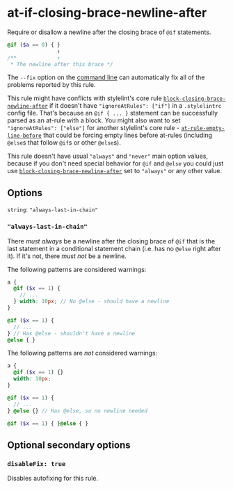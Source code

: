 # at-if-closing-brace-newline-after

Require or disallow a newline after the closing brace of `@if` statements.

```scss
@if ($a == 0) { }
                ↑
/**             ↑
 * The newline after this brace */
```

The `--fix` option on the [command line](https://github.com/stylelint/stylelint/blob/master/docs/user-guide/cli.md#autofixing-errors) can automatically fix all of the problems reported by this rule.

This rule might have conflicts with stylelint's core rule [`block-closing-brace-newline-after`](https://stylelint.io/user-guide/rules/block-closing-brace-newline-after) if it doesn't have `"ignoreAtRules": ["if"]` in a `.stylelintrc` config file. That's because an `@if { ... }` statement can be successfully parsed as an at-rule with a block. You might also want to set `"ignoreAtRules": ["else"]` for another stylelint's core rule - [`at-rule-empty-line-before`](https://stylelint.io/user-guide/rules/at-rule-empty-line-before) that could be forcing empty lines before at-rules (including `@else`s that follow `@if`s or other `@else`s).

This rule doesn't have usual `"always"` and `"never"` main option values, because if you don't need special behavior for `@if` and `@else` you could just use [`block-closing-brace-newline-after`](https://stylelint.io/user-guide/rules/block-closing-brace-newline-after) set to `"always"` or any other value.

## Options

`string`: `"always-last-in-chain"`

### `"always-last-in-chain"`

There *must always* be a newline after the closing brace of `@if` that is the last statement in a conditional statement chain (i.e. has no `@else` right after it). If it's not, there *must not* be a newline.

The following patterns are considered warnings:

```scss
a {
  @if ($x == 1) {
    // ...
  } width: 10px; // No @else - should have a newline
}

@if ($x == 1) {
  // ...
} // Has @else - shouldn't have a newline
@else { }
```

The following patterns are *not* considered warnings:

```scss
a {
  @if ($x == 1) {}
  width: 10px;
}

@if ($x == 1) {
  // ...
} @else {} // Has @else, so no newline needed

@if ($x == 1) { }@else { }
```

## Optional secondary options

### `disableFix: true`

Disables autofixing for this rule.
